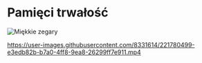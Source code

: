 # Pamięci trwałość

![Miękkie zegary](https://user-images.githubusercontent.com/8331614/215898827-61908788-5418-47ec-9007-82bb82351d26.png)

https://user-images.githubusercontent.com/8331614/221780499-e3edb82b-b7a0-4ff8-9ea8-26299ff7e911.mp4
